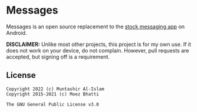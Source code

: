 # Messages

Messages is an open source replacement to the [stock messaging app](https://github.com/android/platform_packages_apps_mms) on Android.

**DISCLAIMER:** Unlike most other projects, this project is for my own use. If it does not work on your device, do not complain. However, pull requests are accepted, but signing off is a requirement.

## License

```
Copyright 2022 (c) Muntashir Al-Islam
Copyright 2015-2021 (c) Moez Bhatti

The GNU General Public License v3.0
```
